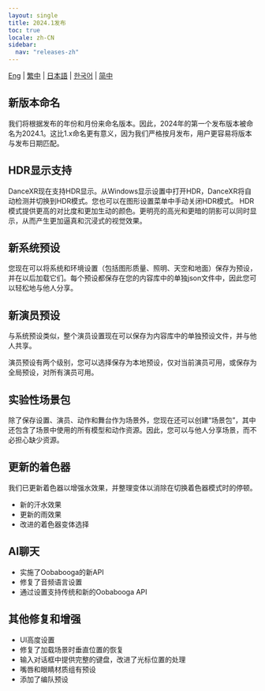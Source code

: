 ```yaml
---
layout: single
title: 2024.1发布
toc: true
locale: zh-CN
sidebar:
  nav: "releases-zh"
---
```

[Eng](/dancexr/releases/2024.1) | [繁中](/tw/dancexr/releases/2024.1) | [日本語](/jp/dancexr/releases/2024.1) | [한국어](/kr/dancexr/releases/2024.1) | [简中](/zh/dancexr/releases/2024.1)

## 新版本命名
我们将根据发布的年份和月份来命名版本。因此，2024年的第一个发布版本被命名为2024.1。这比1.x命名更有意义，因为我们严格按月发布，用户更容易将版本与发布日期匹配。

## HDR显示支持
DanceXR现在支持HDR显示。从Windows显示设置中打开HDR，DanceXR将自动检测并切换到HDR模式。您也可以在图形设置菜单中手动关闭HDR模式。
HDR模式提供更高的对比度和更加生动的颜色。更明亮的高光和更暗的阴影可以同时显示，从而产生更加逼真和沉浸式的视觉效果。

## 新系统预设
您现在可以将系统和环境设置（包括图形质量、照明、天空和地面）保存为预设，并在以后加载它们。每个预设都保存在您的内容库中的单独json文件中，因此您可以轻松地与他人分享。

## 新演员预设
与系统预设类似，整个演员设置现在可以保存为内容库中的单独预设文件，并与他人共享。

演员预设有两个级别，您可以选择保存为本地预设，仅对当前演员可用，或保存为全局预设，对所有演员可用。

## 实验性场景包
除了保存设置、演员、动作和舞台作为场景外，您现在还可以创建“场景包”，其中还包含了场景中使用的所有模型和动作资源。因此，您可以与他人分享场景，而不必担心缺少资源。

## 更新的着色器
我们已更新着色器以增强水效果，并整理变体以消除在切换着色器模式时的停顿。
* 新的汗水效果
* 更新的雨效果
* 改进的着色器变体选择

## AI聊天
* 实施了Oobabooga的新API
* 修复了音频语言设置
* 通过设置支持传统和新的Oobabooga API

## 其他修复和增强
* UI高度设置
* 修复了加载场景时垂直位置的恢复
* 输入对话框中提供完整的键盘，改进了光标位置的处理
* 嘴唇和眼睛材质组有预设
* 添加了编队预设